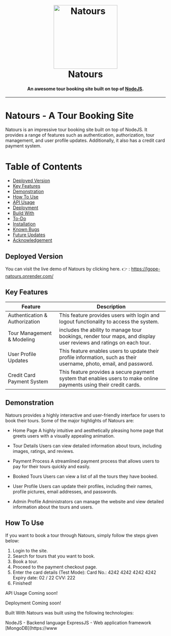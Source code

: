 <h1 align="center">
  <br>
  <a href="https://lakshman-natours.herokuapp.com/"><img src="https://github.com/lgope/Natours/blob/master/public/img/logo-green-round.png" alt="Natours" width="200"></a>
  <br>
  Natours
  <br>
</h1>

<h4 align="center">An awesome tour booking site built on top of <a href="https://nodejs.org/en/" target="_blank">NodeJS</a>.</h4>

---
# Natours - A Tour Booking Site
Natours is an impressive tour booking site built on top of NodeJS. It provides a range of features such as authentication, authorization, tour management, and user profile updates. Additionally, it also has a credit card payment system.


# Table of Contents
- <a href="#deployed-version">Deployed Version</a><br>
- <a href="#key-features">Key Features</a><br>
- <a href="#demonstration">Demonstration</a><br>
- <a href="#how-to-use">How To Use</a><br>
- <a href="#api-usage">API Usage</a><br>
- <a href="#deployment">Deployment</a><br>
- <a href="#build-with">Build With</a><br>
- <a href="#to-do">To-Do</a><br>
- <a href="#installation">Installation</a><br> 
- <a href="#known-bugs">Known Bugs</a><br>
- <a href="#future-updates">Future Updates</a><br> 
- <a href="#acknowledgement">Acknowledgement</a><br>

## Deployed Version
You can visit the live demo of Natours by clicking here. 👉 : https://lgope-natours.onrender.com/

## Key Features
| Feature                          | Description                                                                                                 |
|----------------------------------|------------------------------------------------------------------------------------------------------|
| Authentication & Authorization   | This feature provides users with login and logout functionality to access the system.                  |
| Tour Management & Modeling       | includes the ability to manage tour bookings, render tour maps, and display user reviews and ratings on each tour. |
| User Profile Updates             | This feature enables users to update their profile information, such as their username, photo, email, and password. |
| Credit Card Payment System       | This feature provides a secure payment system that enables users to make online payments using their credit cards. |


## Demonstration
Natours provides a highly interactive and user-friendly interface for users to book their tours. Some of the major highlights of Natours are:

- Home Page
A highly intuitive and aesthetically pleasing home page that greets users with a visually appealing animation.

- Tour Details
Users can view detailed information about tours, including images, ratings, and reviews.

- Payment Process
A streamlined payment process that allows users to pay for their tours quickly and easily.

- Booked Tours
Users can view a list of all the tours they have booked.

- User Profile
Users can update their profiles, including their names, profile pictures, email addresses, and passwords.

- Admin Profile
Administrators can manage the website and view detailed information about the tours and users.

## How To Use
If you want to book a tour through Natours, simply follow the steps given below:

1. Login to the site.
2. Search for tours that you want to book.
3. Book a tour.
4. Proceed to the payment checkout page.
5. Enter the card details (Test Mode):
Card No.: 4242 4242 4242 4242
Expiry date: 02 / 22
CVV: 222
6. Finished!

API Usage
Coming soon!

Deployment
Coming soon!

Built With
Natours was built using the following technologies:

NodeJS - Backend language
ExpressJS - Web application framework
[MongoDB](https://www
